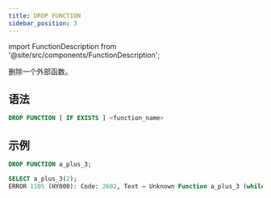 ```yaml
---
title: DROP FUNCTION
sidebar_position: 3
---
```

import FunctionDescription from '@site/src/components/FunctionDescription';

<FunctionDescription description="引入或更新版本：v1.2.116"/>

删除一个外部函数。

## 语法

```sql
DROP FUNCTION [ IF EXISTS ] <function_name>
```

## 示例

```sql
DROP FUNCTION a_plus_3;

SELECT a_plus_3(2);
ERROR 1105 (HY000): Code: 2602, Text = Unknown Function a_plus_3 (while in analyze select projection).
```